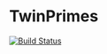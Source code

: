 # TwinPrimes

[![Build Status](https://app.travis-ci.com/freyakgray/TwinPrimes.svg?branch=main)](https://app.travis-ci.com/freyakgray/TwinPrimes)